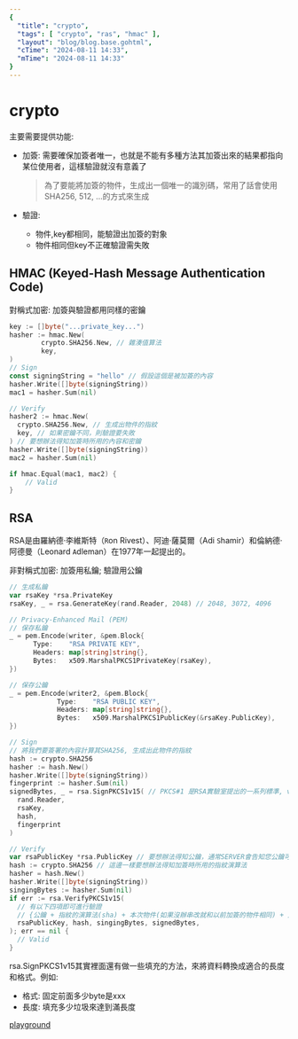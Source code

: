 ```yaml
---
{
  "title": "crypto",
  "tags": [ "crypto", "ras", "hmac" ],
  "layout": "blog/blog.base.gohtml",
  "cTime": "2024-08-11 14:33",
  "mTime": "2024-08-11 14:33"
}
---
```


# crypto

主要需要提供功能:

- 加簽: 需要確保加簽者唯一，也就是不能有多種方法其加簽出來的結果都指向某位使用者，這樣驗證就沒有意義了

  > 為了要能將加簽的物件，生成出一個唯一的識別碼，常用了話會使用SHA256, 512, ...的方式來生成

- 驗證:
  - 物件,key都相同，能驗證出加簽的對象
  - 物件相同但key不正確驗證需失敗

## HMAC (Keyed-Hash Message Authentication Code)

對稱式加密: 加簽與驗證都用同樣的密鑰

```go
key := []byte("...private_key...")
hasher := hmac.New(
		crypto.SHA256.New, // 雜湊值算法
		key,
)
// Sign
const signingString = "hello" // 假設這個是被加簽的內容
hasher.Write([]byte(signingString))
mac1 = hasher.Sum(nil)

// Verify
hasher2 := hmac.New(
  crypto.SHA256.New, // 生成出物件的指紋
  key, // 如果密鑰不同，則驗證要失敗
) // 要想辦法得知加簽時所用的內容和密鑰
hasher.Write([]byte(signingString))
mac2 = hasher.Sum(nil)

if hmac.Equal(mac1, mac2) {
    // Valid
}
```

## RSA

RSA是由羅納德·李維斯特（`R`on Rivest）、阿迪·薩莫爾（Adi `S`hamir）和倫納德·阿德曼（Leonard `A`dleman）在1977年一起提出的。

非對稱式加密: 加簽用私鑰; 驗證用公鑰

```go
// 生成私鑰
var rsaKey *rsa.PrivateKey
rsaKey, _ = rsa.GenerateKey(rand.Reader, 2048) // 2048, 3072, 4096

// Privacy-Enhanced Mail (PEM)
// 保存私鑰
_ = pem.Encode(writer, &pem.Block{
      Type:    "RSA PRIVATE KEY",
      Headers: map[string]string{},
      Bytes:   x509.MarshalPKCS1PrivateKey(rsaKey),
})

// 保存公鑰
_ = pem.Encode(writer2, &pem.Block{
			Type:    "RSA PUBLIC KEY",
			Headers: map[string]string{},
			Bytes:   x509.MarshalPKCS1PublicKey(&rsaKey.PublicKey),
})

// Sign
// 將我們要簽署的內容計算其SHA256, 生成出此物件的指紋
hash := crypto.SHA256
hasher := hash.New()
hasher.Write([]byte(signingString))
fingerprint := hasher.Sum(nil)
signedBytes, _ = rsa.SignPKCS1v15( // PKCS#1 是RSA實驗室提出的一系列標準, v1.5是其中的一個版本
  rand.Reader,
  rsaKey,
  hash,
  fingerprint
)

// Verify
var rsaPublicKey *rsa.PublicKey // 要想辦法得知公鑰，通常SERVER會告知您公鑰可以上拿取得
hash := crypto.SHA256 // 這邊一樣要想辦法得知加簽時所用的指紋演算法
hasher = hash.New()
hasher.Write([]byte(signingString))
singingBytes := hasher.Sum(nil)
if err := rsa.VerifyPKCS1v15(
  // 有以下四項即可進行驗證
  // {公鑰 + 指紋的演算法(sha) + 本次物件(如果沒辦串改就和以前加簽的物件相同) + 之前透過私鑰加簽出來的結果}
  rsaPublicKey, hash, singingBytes, signedBytes,
); err == nil {
  // Valid
}
```

rsa.SignPKCS1v15其實裡面還有做一些填充的方法，來將資料轉換成適合的長度和格式。例如:

- 格式: 固定前面多少byte是xxx
- 長度: 填充多少垃圾來達到滿長度

[playground](https://go.dev/play/p/W1vH5B7eL5z)
